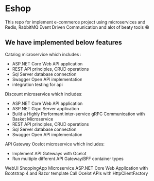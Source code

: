 # Eshop
This repo for implement e-commerce project using microservices and  Redis, RabbitMQ Event Driven Communication and alot of beaty tools 😁 
## We have implemented below features
Catalog microservice which includes :
* ASP.NET Core Web API application
* REST API principles, CRUD operations
* Sql Server database connection 
* Swagger Open API implementation
* integration testing for api

Discount microservice which includes:
* ASP.NET Core Web API application
* ASP.NET Grpc Server application
* Build a Highly Performant inter-service gRPC Communication with Basket Microservice
* REST API principles, CRUD operations
* Sql Server database connection 
* Swagger Open API implementation

API Gateway Ocelot microservice which includes:
* Implement API Gateways with Ocelot
* Run multiple different API Gateway/BFF container types

WebUI ShoppingApp Microservice
ASP.NET Core Web Application with Bootstrap 4 and Razor template
Call Ocelot APIs with HttpClientFactory
